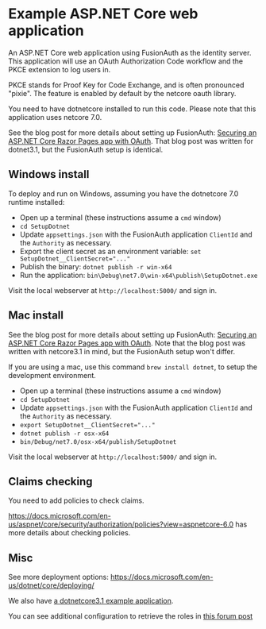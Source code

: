 # Example ASP.NET Core web application

An ASP.NET Core web application using FusionAuth as the identity server.
This application will use an OAuth Authorization Code workflow
and the PKCE extension to log users in.

PKCE stands for Proof Key for Code Exchange, and is often pronounced "pixie". The feature
is enabled by default by the netcore oauth library.

You need to have dotnetcore installed to run this code. Please note that this application uses netcore 7.0.

See the blog post for more details about setting up FusionAuth: [Securing an ASP.NET Core Razor Pages app with OAuth](https://fusionauth.io/blog/2020/05/06/securing-asp-netcore-razor-pages-app-with-oauth). That blog post was written for dotnet3.1, but the FusionAuth setup is identical.

## Windows install

To deploy and run on Windows, assuming you have the dotnetcore 7.0 runtime installed:

* Open up a terminal (these instructions assume a `cmd` window)
* `cd SetupDotnet`
* Update `appsettings.json` with the FusionAuth application `ClientId` and the `Authority` as necessary.
* Export the client secret as an environment variable: `set SetupDotnet__ClientSecret="..."`
* Publish the binary: `dotnet publish -r win-x64`
* Run the application: `bin\Debug\net7.0\win-x64\publish\SetupDotnet.exe`

Visit the local webserver at `http://localhost:5000/` and sign in.

## Mac install

See the blog post for more details about setting up FusionAuth: [Securing an ASP.NET Core Razor Pages app with OAuth](https://fusionauth.io/blog/2020/05/06/securing-asp-netcore-razor-pages-app-with-oauth). Note that the blog post was written with netcore3.1 in mind, but the FusionAuth setup won't differ.

If you are using a mac, use this command `brew install dotnet`, to setup the development
environment.

* Open up a terminal (these instructions assume a `cmd` window)
* `cd SetupDotnet`
* Update `appsettings.json` with the FusionAuth application `ClientId` and the `Authority` as necessary.
* `export SetupDotnet__ClientSecret="..."`
* `dotnet publish -r osx-x64`
* `bin/Debug/net7.0/osx-x64/publish/SetupDotnet`

Visit the local webserver at `http://localhost:5000/` and sign in.

## Claims checking

You need to add policies to check claims.

https://docs.microsoft.com/en-us/aspnet/core/security/authorization/policies?view=aspnetcore-6.0 has more details about checking policies.

## Misc

See more deployment options: https://docs.microsoft.com/en-us/dotnet/core/deploying/

We also have [a dotnetcore3.1 example application](https://github.com/FusionAuth/fusionauth-example-asp-netcore).

You can see additional configuration to retrieve the roles in [this forum post](https://fusionauth.io/community/forum/topic/1485/role-claims-issue-with-openidconnect-netcore5/)